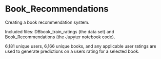 # Book_Recommendations
Creating a book recommendation system.

Included files: DBbook_train_ratings (the data set) and Book_Recommendations (the Jupyter notebook code).

6,181 unique users, 6,166 unique books, and any applicable user ratings are used to generate predictions on a users rating for a selected book.
